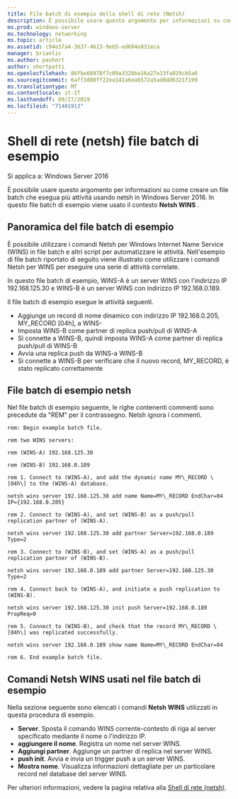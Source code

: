 ```yaml
---
title: File batch di esempio della shell di rete (Netsh)
description: È possibile usare questo argomento per informazioni su come creare un file batch che esegua più attività usando netsh in Windows Server 2016.
ms.prod: windows-server
ms.technology: networking
ms.topic: article
ms.assetid: c94e37a4-3637-4613-9eb5-ed604e831eca
manager: brianlic
ms.author: pashort
author: shortpatti
ms.openlocfilehash: 86fbe66978f7c09a332bba16a27a13fa029cb5a6
ms.sourcegitcommit: 6aff3d88ff22ea141a6ea6572a5ad8dd6321f199
ms.translationtype: MT
ms.contentlocale: it-IT
ms.lasthandoff: 09/27/2019
ms.locfileid: "71401913"
---
```

# <a name="network-shell-netsh-example-batch-file"></a>Shell di rete \(netsh\) file batch di esempio

Si applica a: Windows Server 2016

È possibile usare questo argomento per informazioni su come creare un file batch che esegua più attività usando netsh in Windows Server 2016. In questo file batch di esempio viene usato il contesto **Netsh WINS** .

## <a name="example-batch-file-overview"></a>Panoramica del file batch di esempio

È possibile utilizzare i comandi Netsh per Windows Internet Name Service \(WINS\) in file batch e altri script per automatizzare le attività. Nell'esempio di file batch riportato di seguito viene illustrato come utilizzare i comandi Netsh per WINS per eseguire una serie di attività correlate.

In questo file batch di esempio, WINS\-A è un server WINS con l'indirizzo IP 192.168.125.30 e WINS\-B è un server WINS con indirizzo IP 192.168.0.189.

Il file batch di esempio esegue le attività seguenti.

- Aggiunge un record di nome dinamico con indirizzo IP 192.168.0.205, MY\_RECORD \[04h\], a WINS\-
- Imposta WINS\-B come partner di replica push/pull di WINS\-A
- Si connette a WINS\-B, quindi imposta WINS\-A come partner di replica push/pull di WINS\-B
- Avvia una replica push da WINS\-a WINS\-B
- Si connette a WINS\-B per verificare che il nuovo record, MY\_RECORD, è stato replicato correttamente

## <a name="netsh-example-batch-file"></a>File batch di esempio netsh

Nel file batch di esempio seguente, le righe contenenti commenti sono precedute da "REM" per il contrassegno. Netsh ignora i commenti.

    rem: Begin example batch file.
    
    rem two WINS servers:
    
    rem (WINS-A) 192.168.125.30
    
    rem (WINS-B) 192.168.0.189
    
    rem 1. Connect to (WINS-A), and add the dynamic name MY\_RECORD \[04h\] to the (WINS-A) database.
    
    netsh wins server 192.168.125.30 add name Name=MY\_RECORD EndChar=04 IP={192.168.0.205}
    
    rem 2. Connect to (WINS-A), and set (WINS-B) as a push/pull replication partner of (WINS-A).
    
    netsh wins server 192.168.125.30 add partner Server=192.168.0.189 Type=2
    
    rem 3. Connect to (WINS-B), and set (WINS-A) as a push/pull replication partner of (WINS-B).
    
    netsh wins server 192.168.0.189 add partner Server=192.168.125.30 Type=2
    
    rem 4. Connect back to (WINS-A), and initiate a push replication to (WINS-B).
    
    netsh wins server 192.168.125.30 init push Server=192.168.0.189 PropReq=0
    
    rem 5. Connect to (WINS-B), and check that the record MY\_RECORD \[04h\] was replicated successfully.
    
    netsh wins server 192.168.0.189 show name Name=MY\_RECORD EndChar=04
    
    rem 6. End example batch file.

## <a name="netsh-wins-commands-used-in-the-example-batch-file"></a>Comandi Netsh WINS usati nel file batch di esempio

Nella sezione seguente sono elencati i comandi **Netsh WINS** utilizzati in questa procedura di esempio.

- **Server**. Sposta il comando WINS corrente\-contesto di riga al server specificato mediante il nome o l'indirizzo IP.
- **aggiungere il nome**. Registra un nome nel server WINS.
- **Aggiungi partner**. Aggiunge un partner di replica nel server WINS.
- **push init**. Avvia e invia un trigger push a un server WINS.
- **Mostra nome**. Visualizza informazioni dettagliate per un particolare record nel database del server WINS.  

Per ulteriori informazioni, vedere la pagina relativa alla [Shell di rete (netsh)](netsh.md).
